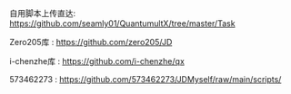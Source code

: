 自用脚本上传直达: https://github.com/seamly01/QuantumultX/tree/master/Task

Zero205库 : https://github.com/zero205/JD

i-chenzhe库  : https://github.com/i-chenzhe/qx

573462273    :  https://github.com/573462273/JDMyself/raw/main/scripts/
